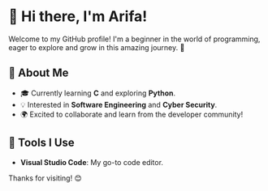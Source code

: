 # 👋 Hi there, I'm Arifa!

Welcome to my GitHub profile! I'm a beginner in the world of programming, eager to explore and grow in this amazing journey. 🚀

## 🌱 About Me
- 🎓 Currently learning **C** and exploring **Python**.
- 💡 Interested in **Software Engineering** and **Cyber Security**.
- 🌍 Excited to collaborate and learn from the developer community!

## 🔧 Tools I Use
- **Visual Studio Code**: My go-to code editor.

Thanks for visiting! 😊
